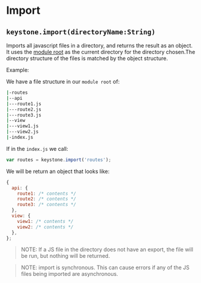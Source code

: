 # Import

## `keystone.import(directoryName:String)`

Imports all javascript files in a directory, and returns the result as an object.  It uses the [module root](/documentation/configuration/#module-root) as the current directory for the directory chosen.The directory structure of the files is matched by the object structure.

Example:

We have a file structure in our `module root` of:

```sh
|-routes
|--api
|---route1.js
|---route2.js
|---route3.js
|--view
|---view1.js
|---view2.js
|-index.js
```

If in the `index.js` we call:

```javascript
var routes = keystone.import('routes');
```

We will be return an object that looks like:

```javascript
{
  api: {
    route1: /* contents */
    route2: /* contents */
    route3: /* contents */
  },
  view: {
    view1: /* contents */
    view2: /* contents */
  },
};
```

> NOTE: If a JS file in the directory does not have an export, the file will be run, but nothing will be returned.

> NOTE: import is synchronous. This can cause errors if any of the JS files being imported are asynchronous.
